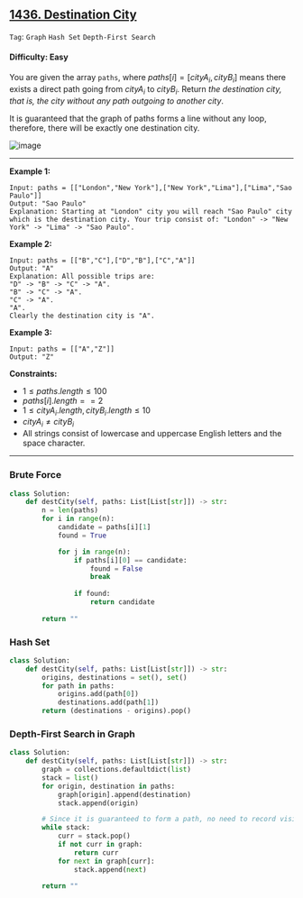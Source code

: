 ## [1436. Destination City](https://leetcode.com/problems/destination-city)

```Tag```: ```Graph``` ```Hash Set``` ```Depth-First Search```

#### Difficulty: Easy

You are given the array ```paths```, where $paths[i] = [cityA_i, cityB_i]$ means there exists a direct path going from $cityA_i$ to $cityB_i$. Return _the destination city, that is, the city without any path outgoing to another city_.

It is guaranteed that the graph of paths forms a line without any loop, therefore, there will be exactly one destination city.

![image](https://github.com/quananhle/Python/assets/35042430/5d808647-3e02-44e3-8351-dde853b3e821)

---

__Example 1:__
```
Input: paths = [["London","New York"],["New York","Lima"],["Lima","Sao Paulo"]]
Output: "Sao Paulo" 
Explanation: Starting at "London" city you will reach "Sao Paulo" city which is the destination city. Your trip consist of: "London" -> "New York" -> "Lima" -> "Sao Paulo".
```

__Example 2:__
```
Input: paths = [["B","C"],["D","B"],["C","A"]]
Output: "A"
Explanation: All possible trips are: 
"D" -> "B" -> "C" -> "A". 
"B" -> "C" -> "A". 
"C" -> "A". 
"A". 
Clearly the destination city is "A".
```

__Example 3:__
```
Input: paths = [["A","Z"]]
Output: "Z"
```

__Constraints:__

- $1 \le paths.length \le 100$
- $paths[i].length == 2$
- $1 \le cityA_i.length, cityB_i.length \le 10$
- $cityA_i \neq cityB_i$
- All strings consist of lowercase and uppercase English letters and the space character.

---

### Brute Force

```Python
class Solution:
    def destCity(self, paths: List[List[str]]) -> str:
        n = len(paths)
        for i in range(n):
            candidate = paths[i][1]
            found = True

            for j in range(n):
                if paths[i][0] == candidate:
                    found = False
                    break
                
                if found:
                    return candidate
        
        return ""
```

### Hash Set

```Python
class Solution:
    def destCity(self, paths: List[List[str]]) -> str:
        origins, destinations = set(), set()
        for path in paths:
            origins.add(path[0])
            destinations.add(path[1])
        return (destinations - origins).pop()
```

### Depth-First Search in Graph

```Python
class Solution:
    def destCity(self, paths: List[List[str]]) -> str:
        graph = collections.defaultdict(list)
        stack = list()
        for origin, destination in paths:
            graph[origin].append(destination)
            stack.append(origin)

        # Since it is guaranteed to form a path, no need to record visited city
        while stack:
            curr = stack.pop()
            if not curr in graph:
                return curr
            for next in graph[curr]:
                stack.append(next)
        
        return ""
```
